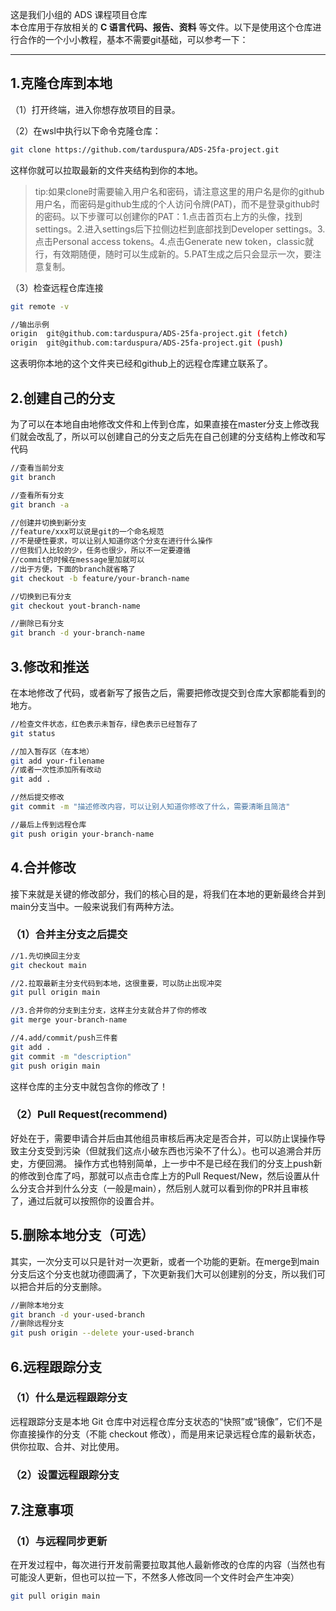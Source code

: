 这是我们小组的 ADS 课程项目仓库  
本仓库用于存放相关的 **C 语言代码、报告、资料** 等文件。以下是使用这个仓库进行合作的一个小小教程，基本不需要git基础，可以参考一下：

---

## 1.克隆仓库到本地

（1）打开终端，进入你想存放项目的目录。

（2）在wsl中执行以下命令克隆仓库：

```bash
git clone https://github.com/tarduspura/ADS-25fa-project.git
```
这样你就可以拉取最新的文件夹结构到你的本地。

>tip:如果clone时需要输入用户名和密码，请注意这里的用户名是你的github用户名，而密码是github生成的个人访问令牌(PAT)，而不是登录github时的密码。以下步骤可以创建你的PAT：1.点击首页右上方的头像，找到settings。2.进入settings后下拉侧边栏到底部找到Developer settings。3.点击Personal access tokens。4.点击Generate new token，classic就行，有效期随便，随时可以生成新的。5.PAT生成之后只会显示一次，要注意复制。

（3）检查远程仓库连接

```bash
git remote -v

//输出示例
origin  git@github.com:tarduspura/ADS-25fa-project.git (fetch)
origin  git@github.com:tarduspura/ADS-25fa-project.git (push)
```
这表明你本地的这个文件夹已经和github上的远程仓库建立联系了。

## 2.创建自己的分支

为了可以在本地自由地修改文件和上传到仓库，如果直接在master分支上修改我们就会改乱了，所以可以创建自己的分支之后先在自己创建的分支结构上修改和写代码

```bash
//查看当前分支
git branch

//查看所有分支
git branch -a

//创建并切换到新分支
//feature/xxx可以说是git的一个命名规范
//不是硬性要求，可以让别人知道你这个分支在进行什么操作
//但我们人比较的少，任务也很少，所以不一定要遵循
//commit的时候在message里加就可以
//出于方便，下面的branch就省略了
git checkout -b feature/your-branch-name

//切换到已有分支
git checkout yout-branch-name

//删除已有分支
git branch -d your-branch-name
```

## 3.修改和推送

在本地修改了代码，或者新写了报告之后，需要把修改提交到仓库大家都能看到的地方。
```bash
//检查文件状态，红色表示未暂存，绿色表示已经暂存了
git status

//加入暂存区（在本地）
git add your-filename
//或者一次性添加所有改动
git add .

//然后提交修改
git commit -m "描述修改内容，可以让别人知道你修改了什么，需要清晰且简洁"

//最后上传到远程仓库
git push origin your-branch-name
```

## 4.合并修改

接下来就是关键的修改部分，我们的核心目的是，将我们在本地的更新最终合并到main分支当中。一般来说我们有两种方法。

### （1）合并主分支之后提交

```bash
//1.先切换回主分支
git checkout main

//2.拉取最新主分支代码到本地，这很重要，可以防止出现冲突
git pull origin main

//3.合并你的分支到主分支，这样主分支就合并了你的修改
git merge your-branch-name

//4.add/commit/push三件套
git add .
git commit -m "description"
git push origin main
```
这样仓库的主分支中就包含你的修改了！

### （2）Pull Request(recommend)
好处在于，需要申请合并后由其他组员审核后再决定是否合并，可以防止误操作导致主分支受到污染（但就我们这点小破东西也污染不了什么）。也可以追溯合并历史，方便回溯。
操作方式也特别简单，上一步中不是已经在我们的分支上push新的修改到仓库了吗，那就可以点击仓库上方的Pull Request/New，然后设置从什么分支合并到什么分支（一般是main），然后别人就可以看到你的PR并且审核了，通过后就可以按照你的设置合并。

## 5.删除本地分支（可选）
其实，一次分支可以只是针对一次更新，或者一个功能的更新。在merge到main分支后这个分支也就功德圆满了，下次更新我们大可以创建别的分支，所以我们可以把合并后的分支删除。

```bash
//删除本地分支
git branch -d your-used-branch
//删除远程分支
git push origin --delete your-used-branch
```

## 6.远程跟踪分支

### （1）什么是远程跟踪分支

远程跟踪分支是本地 Git 仓库中对远程仓库分支状态的“快照”或“镜像”，它们不是你直接操作的分支（不能 checkout 修改），而是用来记录远程仓库的最新状态，供你拉取、合并、对比使用。

### （2）设置远程跟踪分支



## 7.注意事项

### （1）与远程同步更新

在开发过程中，每次进行开发前需要拉取其他人最新修改的仓库的内容（当然也有可能没人更新，但也可以拉一下，不然多人修改同一个文件时会产生冲突）

```bash
git pull origin main
```




